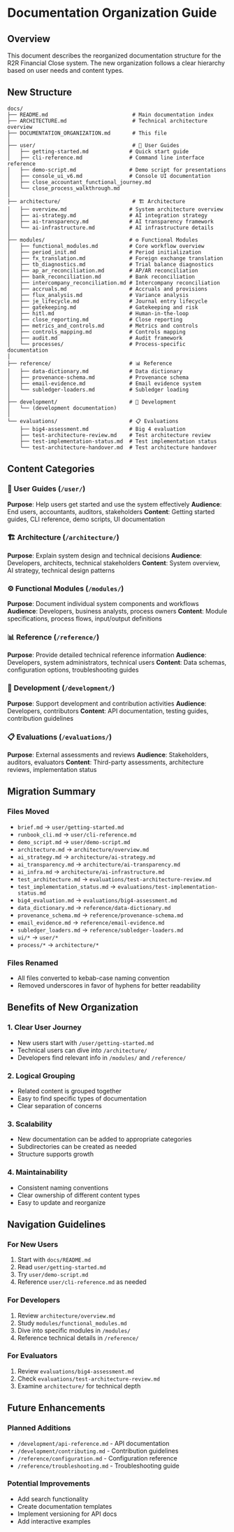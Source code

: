 # Documentation Organization Guide

## Overview

This document describes the reorganized documentation structure for the R2R Financial Close system. The new organization follows a clear hierarchy based on user needs and content types.

## New Structure

```
docs/
├── README.md                           # Main documentation index
├── ARCHITECTURE.md                     # Technical architecture overview
├── DOCUMENTATION_ORGANIZATION.md       # This file
│
├── user/                               # 📖 User Guides
│   ├── getting-started.md             # Quick start guide
│   ├── cli-reference.md               # Command line interface reference
│   ├── demo-script.md                 # Demo script for presentations
│   ├── console_ui_v6.md               # Console UI documentation
│   ├── close_accountant_functional_journey.md
│   └── close_process_walkthrough.md
│
├── architecture/                       # 🏗️ Architecture
│   ├── overview.md                    # System architecture overview
│   ├── ai-strategy.md                 # AI integration strategy
│   ├── ai-transparency.md             # AI transparency framework
│   └── ai-infrastructure.md           # AI infrastructure details
│
├── modules/                           # ⚙️ Functional Modules
│   ├── functional_modules.md          # Core workflow overview
│   ├── period_init.md                 # Period initialization
│   ├── fx_translation.md              # Foreign exchange translation
│   ├── tb_diagnostics.md              # Trial balance diagnostics
│   ├── ap_ar_reconciliation.md        # AP/AR reconciliation
│   ├── bank_reconciliation.md         # Bank reconciliation
│   ├── intercompany_reconciliation.md # Intercompany reconciliation
│   ├── accruals.md                    # Accruals and provisions
│   ├── flux_analysis.md               # Variance analysis
│   ├── je_lifecycle.md                # Journal entry lifecycle
│   ├── gatekeeping.md                 # Gatekeeping and risk
│   ├── hitl.md                        # Human-in-the-loop
│   ├── close_reporting.md             # Close reporting
│   ├── metrics_and_controls.md        # Metrics and controls
│   ├── controls_mapping.md            # Controls mapping
│   ├── audit.md                       # Audit framework
│   └── processes/                     # Process-specific documentation
│
├── reference/                         # 📊 Reference
│   ├── data-dictionary.md             # Data dictionary
│   ├── provenance-schema.md           # Provenance schema
│   ├── email-evidence.md              # Email evidence system
│   └── subledger-loaders.md           # Subledger loading
│
├── development/                       # 🔧 Development
│   └── (development documentation)
│
└── evaluations/                       # 📋 Evaluations
    ├── big4-assessment.md             # Big 4 evaluation
    ├── test-architecture-review.md    # Test architecture review
    ├── test-implementation-status.md  # Test implementation status
    └── test-architecture-handover.md  # Test architecture handover
```

## Content Categories

### 📖 **User Guides** (`/user/`)
**Purpose**: Help users get started and use the system effectively
**Audience**: End users, accountants, auditors, stakeholders
**Content**: Getting started guides, CLI reference, demo scripts, UI documentation

### 🏗️ **Architecture** (`/architecture/`)
**Purpose**: Explain system design and technical decisions
**Audience**: Developers, architects, technical stakeholders
**Content**: System overview, AI strategy, technical design patterns

### ⚙️ **Functional Modules** (`/modules/`)
**Purpose**: Document individual system components and workflows
**Audience**: Developers, business analysts, process owners
**Content**: Module specifications, process flows, input/output definitions

### 📊 **Reference** (`/reference/`)
**Purpose**: Provide detailed technical reference information
**Audience**: Developers, system administrators, technical users
**Content**: Data schemas, configuration options, troubleshooting guides

### 🔧 **Development** (`/development/`)
**Purpose**: Support development and contribution activities
**Audience**: Developers, contributors
**Content**: API documentation, testing guides, contribution guidelines

### 📋 **Evaluations** (`/evaluations/`)
**Purpose**: External assessments and reviews
**Audience**: Stakeholders, auditors, evaluators
**Content**: Third-party assessments, architecture reviews, implementation status

## Migration Summary

### Files Moved
- `brief.md` → `user/getting-started.md`
- `runbook_cli.md` → `user/cli-reference.md`
- `demo_script.md` → `user/demo-script.md`
- `architecture.md` → `architecture/overview.md`
- `ai_strategy.md` → `architecture/ai-strategy.md`
- `ai_transparency.md` → `architecture/ai-transparency.md`
- `ai_infra.md` → `architecture/ai-infrastructure.md`
- `test_architecture.md` → `evaluations/test-architecture-review.md`
- `test_implementation_status.md` → `evaluations/test-implementation-status.md`
- `big4_evaluation.md` → `evaluations/big4-assessment.md`
- `data_dictionary.md` → `reference/data-dictionary.md`
- `provenance_schema.md` → `reference/provenance-schema.md`
- `email_evidence.md` → `reference/email-evidence.md`
- `subledger_loaders.md` → `reference/subledger-loaders.md`
- `ui/*` → `user/*`
- `process/*` → `architecture/*`

### Files Renamed
- All files converted to kebab-case naming convention
- Removed underscores in favor of hyphens for better readability

## Benefits of New Organization

### 1. **Clear User Journey**
- New users start with `/user/getting-started.md`
- Technical users can dive into `/architecture/`
- Developers find relevant info in `/modules/` and `/reference/`

### 2. **Logical Grouping**
- Related content is grouped together
- Easy to find specific types of documentation
- Clear separation of concerns

### 3. **Scalability**
- New documentation can be added to appropriate categories
- Subdirectories can be created as needed
- Structure supports growth

### 4. **Maintainability**
- Consistent naming conventions
- Clear ownership of different content types
- Easy to update and reorganize

## Navigation Guidelines

### For New Users
1. Start with `docs/README.md`
2. Read `user/getting-started.md`
3. Try `user/demo-script.md`
4. Reference `user/cli-reference.md` as needed

### For Developers
1. Review `architecture/overview.md`
2. Study `modules/functional_modules.md`
3. Dive into specific modules in `/modules/`
4. Reference technical details in `/reference/`

### For Evaluators
1. Review `evaluations/big4-assessment.md`
2. Check `evaluations/test-architecture-review.md`
3. Examine `architecture/` for technical depth

## Future Enhancements

### Planned Additions
- `/development/api-reference.md` - API documentation
- `/development/contributing.md` - Contribution guidelines
- `/reference/configuration.md` - Configuration reference
- `/reference/troubleshooting.md` - Troubleshooting guide

### Potential Improvements
- Add search functionality
- Create documentation templates
- Implement versioning for API docs
- Add interactive examples
